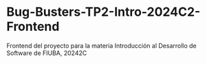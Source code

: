 # Bug-Busters-TP2-Intro-2024C2-Frontend
Frontend del proyecto para la materia Introducción al Desarrollo de Software de FIUBA, 20242C
